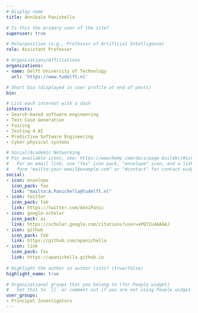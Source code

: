 ```yaml
---
# Display name
title: Annibale Panichella

# Is this the primary user of the site?
superuser: true

# Role/position (e.g., Professor of Artificial Intelligence)
role: Assistant Professor

# Organizations/Affiliations
organizations:
- name: Delft University of Technology
  url: 'https://www.tudelft.nl'

# Short bio (displayed in user profile at end of posts)
bio: 

# List each interest with a dash
interests:
- Search-based software engineering
- Test Case Generation
- Fuzzing
- Testing 4 AI
- Predictive Software Engineering
- Cyber-physical systems

# Social/Academic Networking
# For available icons, see: https://wowchemy.com/docs/page-builder/#icons
#   For an email link, use "fas" icon pack, "envelope" icon, and a link in the
#   form "mailto:your-email@example.com" or "#contact" for contact widget.
social:
- icon: envelope
  icon_pack: fas
  link: "mailto:A.Panichella@tudelft.nl"
- icon: twitter
  icon_pack: fab
  link: https://twitter.com/AnniPanic
- icon: google-scholar
  icon_pack: ai
  link: https://scholar.google.com/citations?user=xPQ72u4AAAAJ
- icon: github
  icon_pack: fab
  link: https://github.com/apanichella
- icon: link
  icon_pack: fas
  link: https://apanichella.github.io
  
# Highlight the author in author lists? (true/false)
highlight_name: true

# Organizational groups that you belong to (for People widget)
#   Set this to `[]` or comment out if you are not using People widget.
user_groups:
- Principal Investigators
---
```

